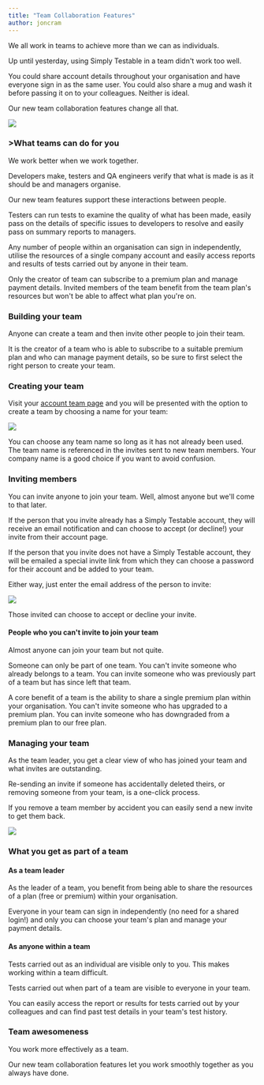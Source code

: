 ```yaml
---
title: "Team Collaboration Features"
author: joncram
---
```

   
We all work in teams to achieve more than we can as individuals.

Up until yesterday, using Simply Testable in a team didn't work too well.

You could share account details throughout your organisation and have everyone sign in as the same user.
You could also share a mug and wash it before passing it on to your colleagues. Neither is ideal.

Our new team collaboration features change all that.

<img src="https://i.imgur.com/O6YsZjZ.png" class="img-fluid">

### >What teams can do for you

We work better when we work together.

Developers make, testers and QA engineers verify that what is made is as it should be and managers organise.

Our new team features support these interactions between people.

Testers can run tests to examine the quality of what has been made, easily pass on the details
of specific issues to developers to resolve and easily pass on summary reports to managers.

Any number of people within an organisation can sign in independently, utilise the resources of a single company account
and easily access reports and results of tests carried out by anyone in their team.

Only the creator of team can subscribe to a premium plan and manage payment details. Invited members of the team
benefit from the team plan's resources but won't be able to affect what plan you're on.

### Building your team

Anyone can create a team and then invite other people to join their team.

It is the creator of a team who is able to subscribe to a suitable premium plan and who can manage payment details,
so be sure to first select the right person to create your team.

### Creating your team

Visit your [account team page](https://gears.simplytestable.com/account/team/) and you will be
presented with the option to create a team by choosing a name for your team:

<img src="https://i.imgur.com/eLoNC8l.png" class="img-fluid">

You can choose any team name so long as it has not already been used. The team name is referenced in the invites
sent to new team members. Your company name is a good choice if you want to avoid confusion.

### Inviting members

You can invite anyone to join your team. Well, almost anyone but we'll come to that later.

If the person that you invite already has a Simply Testable account, they will receive an email
notification and can choose to accept (or decline!) your invite from their account page.

If the person that you invite does not have a Simply Testable account, they will be emailed
a special invite link from which they can choose a password for their account and be added to your team.

Either way, just enter the email address of the person to invite:

<img src="https://i.imgur.com/gCozgON.png" class="img-fluid">

Those invited can choose to accept or decline your invite.

#### People who you can't invite to join your team

Almost anyone can join your team but not quite.

Someone can only be part of one team. You can't invite someone who already belongs to a team.
You can invite someone who was previously part of a team but has since left that team.

A core benefit of a team is the ability to share a single premium plan within your organisation.
You can't invite someone who has upgraded to a premium plan. You can invite someone who has downgraded
from a premium plan to our free plan.

### Managing your team

As the team leader, you get a clear view of who has joined your team and what invites
are outstanding.

Re-sending an invite if someone has accidentally deleted theirs, or removing someone from
your team, is a one-click process.

If you remove a team member by accident you can easily send a new invite to get them back.

<img src="https://i.imgur.com/8wzMdOt.png" class="img-fluid">

### What you get as part of a team

#### As a team leader

As the leader of a team, you benefit from being able to share the resources of a
plan (free or premium) within your organisation.

Everyone in your team can sign in independently (no need for a shared login!)
and only you can choose your team's plan and manage your payment details.

#### As anyone within a team

Tests carried out as an individual are visible only to you. This makes working within
a team difficult.

Tests carried out when part of a team are visible to everyone in your team.

You can easily access the report or results for tests carried out by your colleagues
and can find past test details in your team's test history.

### Team awesomeness

You work more effectively as a team.

Our new team collaboration features let you work smoothly together as you always have done.
